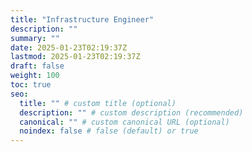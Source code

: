 ```yaml
---
title: "Infrastructure Engineer"
description: ""
summary: ""
date: 2025-01-23T02:19:37Z
lastmod: 2025-01-23T02:19:37Z
draft: false
weight: 100
toc: true
seo:
  title: "" # custom title (optional)
  description: "" # custom description (recommended)
  canonical: "" # custom canonical URL (optional)
  noindex: false # false (default) or true
---
```

